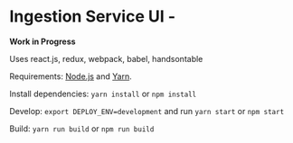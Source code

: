 Ingestion Service UI -
==================================

**Work in Progress**

Uses react.js, redux, webpack, babel, handsontable

Requirements: [Node.js](https://nodejs.org) and [Yarn](https://yarnpkg.com).

Install dependencies: `yarn install` or `npm install`

Develop: `export DEPLOY_ENV=development` and run `yarn start` or `npm start`

Build: `yarn run build` or `npm run build`
